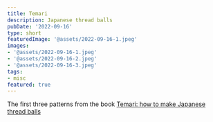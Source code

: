 ```yaml
---
title: Temari
description: Japanese thread balls
pubDate: '2022-09-16'
type: short
featuredImage: '@assets/2022-09-16-1.jpeg'
images:
- '@assets/2022-09-16-1.jpeg'
- '@assets/2022-09-16-2.jpeg'
- '@assets/2022-09-16-3.jpeg'
tags:
- misc
featured: true
---
```

The first three patterns from the book [Temari: how to make Japanese thread balls](https://archive.org/details/temarihowtomakej0000vand/mode/2up)
